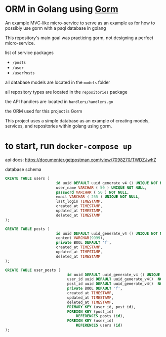 # ORM in Golang using [Gorm](https://www.gorm.io)
An example MVC-like micro-service to serve as an example as for how to possibly use gorm with a psql database in golang




 
This repository's main goal was practicing gorm, not 
designing a perfect micro-service. 


list of service packages 
+ `/posts`
+ `/user` 
+ `/userPosts`

all database models are located in the `models` folder 

all repository types are located in the `repositories` package

the API handlers are located in `handlers/handlers.go`

the ORM used for this project is Gorm

This project uses a simple database as an example of creating models, services, and repositories within golang using gorm.


# to start, run `docker-compose up`
api docs: https://documenter.getpostman.com/view/7098270/TWDZJwhZ


database schema
```sql
CREATE TABLE users (
                       id uuid DEFAULT uuid_generate_v4 () UNIQUE NOT NULL,
                       user_name VARCHAR ( 50 ) UNIQUE NOT NULL,
                       password VARCHAR ( 50 ) NOT NULL,
                       email VARCHAR ( 255 ) UNIQUE NOT NULL,
                       last_login TIMESTAMP,
                       created_at TIMESTAMP,
                       updated_at TIMESTAMP,
                       deleted_at TIMESTAMP
);

CREATE TABLE posts (
                       id uuid DEFAULT uuid_generate_v4 () UNIQUE NOT NULL,
                       content VARCHAR(9999),
                       private BOOL DEFAULT 'f',
                       created_at TIMESTAMP,
                       updated_at TIMESTAMP,
                       deleted_at TIMESTAMP
);

CREATE TABLE user_posts (
                            id uuid DEFAULT uuid_generate_v4 () UNIQUE NOT NULL,
                            user_id uuid DEFAULT uuid_generate_v4()  NOT NULL,
                            post_id uuid DEFAULT uuid_generate_v4()  NOT NULL,
                            private BOOL DEFAULT 'f',
                            created_at TIMESTAMP,
                            updated_at TIMESTAMP,
                            deleted_at TIMESTAMP,
                            PRIMARY KEY (user_id, post_id),
                            FOREIGN KEY (post_id)
                                REFERENCES posts (id),
                            FOREIGN KEY (user_id)
                                REFERENCES users (id)
);
```
